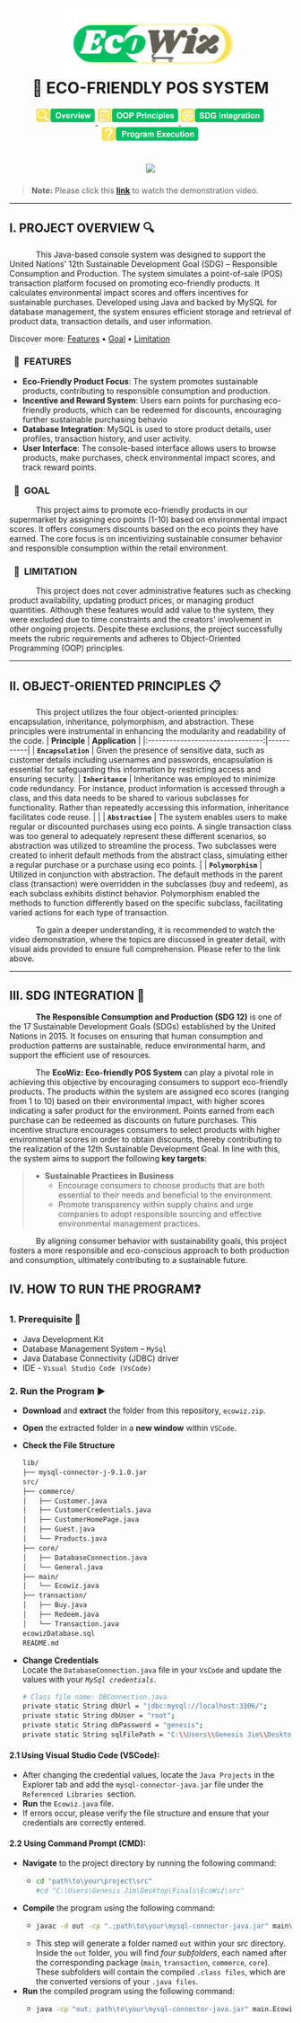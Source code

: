 <h1 align ="center">
  <br>
  <img src="images/logo.png" alt="icon" height="120" /img> 
  <br>
  <strong>
  🛒 ECO-FRIENDLY POS SYSTEM
  </strong>
  <br>
</h1>

<p align="center">
  <a href="#i-project-overview">
    <img src="images/overview.png" alt="icon" height="30" >
  </a>
  <a href="#ii-object-oriented-programming-principles">
    <img src="images/principles.png" alt="icon" height="30" >
  </a>
  <a href="#iii-sdg-integration">
    <img src="images/integration.png" alt="icon" height="30" >
  </a>
  <a href="#iv-how-to-run-the-program">
    <img src="images/execution.png" alt="icon" height="30" >
  </a>
</p>

<h2 align = "center">
        <a href = "https://drive.google.com/drive/u/3/folders/1MlFnAPzaqlr_FCRhPzARKhxZGPCtOl6U">
        <img src = https://github.com/jimcsy/EcoWiz/blob/main/images/loop.gif>
        </a>
</h2>

> **Note:**
> Please click this <a href="https://drive.google.com/drive/u/3/folders/1MlFnAPzaqlr_FCRhPzARKhxZGPCtOl6U"><strong>link</strong></a> to watch the demonstration video.
___
## I. PROJECT OVERVIEW&nbsp;🔍
&nbsp;&nbsp;&nbsp;&nbsp;&nbsp;&nbsp;&nbsp;&nbsp;&nbsp;&nbsp;&nbsp;&nbsp;This Java-based console system was designed to support the United Nations' 12th Sustainable Development Goal (SDG) – Responsible Consumption and Production. The system simulates a point-of-sale (POS) transaction platform focused on promoting eco-friendly products. It calculates environmental impact scores and offers incentives for sustainable purchases. Developed using Java and backed by MySQL for database management, the system ensures efficient storage and retrieval of product data, transaction details, and user information.

Discover more: [Features](#features) • [Goal](#goal) • [Limitation](#limitation)

###  &nbsp;&nbsp;🔑&nbsp;&nbsp;**FEATURES**
- **Eco-Friendly Product Focus**: The system promotes sustainable products, contributing to responsible consumption and production.
- **Incentive and Reward System**: Users earn points for purchasing eco-friendly products, which can be redeemed for discounts, encouraging further sustainable purchasing behavio
- **Database Integration**: MySQL is used to store product details, user profiles, transaction history, and user activity.
- **User Interface**: The console-based interface allows users to browse products, make purchases, check environmental impact scores, and track reward points.

###   &nbsp;&nbsp;🥅&nbsp;&nbsp;**GOAL**
&nbsp;&nbsp;&nbsp;&nbsp;&nbsp;&nbsp;&nbsp;&nbsp;&nbsp;&nbsp;&nbsp;&nbsp;This project aims to promote eco-friendly products in our supermarket by assigning eco points (1-10) based on environmental impact scores. It offers consumers discounts based on the eco points they have earned. The core focus is on incentivizing sustainable consumer behavior and responsible consumption within the retail environment.

###   &nbsp;&nbsp;🚧&nbsp;&nbsp;**LIMITATION**
&nbsp;&nbsp;&nbsp;&nbsp;&nbsp;&nbsp;&nbsp;&nbsp;&nbsp;&nbsp;&nbsp;&nbsp;This project does not cover administrative features such as checking product availability, updating product prices, or managing product quantities. Although these features would add value to the system, they were excluded due to time constraints and the creators' involvement in other ongoing projects. Despite these exclusions, the project successfully meets the rubric requirements and adheres to Object-Oriented Programming (OOP) principles.
___
## II. OBJECT-ORIENTED PRINCIPLES&nbsp;📋
&nbsp;&nbsp;&nbsp;&nbsp;&nbsp;&nbsp;&nbsp;&nbsp;&nbsp;&nbsp;&nbsp;&nbsp;This project utilizes the four object-oriented principles: encapsulation, inheritance, polymorphism, and abstraction. These principles were instrumental in enhancing the modularity and readability of the code.
| **Principle**    | **Application**  |
|:--------------------------------:|-----------|
| **`Encapsulation`**       | Given the presence of sensitive data, such as customer details including usernames and passwords, encapsulation is essential for safeguarding this information by restricting access and ensuring security.
| **`Inheritance`**     | Inheritance was employed to minimize code redundancy. For instance, product information is accessed through a class, and this data needs to be shared to various subclasses for functionality. Rather than repeatedly accessing this information, inheritance facilitates code reuse.   |  |
| **`Abstraction`**          | The system enables users to make regular or discounted purchases using eco points. A single transaction class was too general to adequately represent these different scenarios, so abstraction was utilized to streamline the process. Two subclasses were created to inherit default methods from the abstract class, simulating either a regular purchase or a purchase using eco points.    |
| **`Polymorphism`**      | Utilized in conjunction with abstraction. The default methods in the parent class (transaction) were overridden in the subclasses (buy and redeem), as each subclass exhibits distinct behavior. Polymorphism enabled the methods to function differently based on the specific subclass, facilitating varied actions for each type of transaction.

&nbsp;&nbsp;&nbsp;&nbsp;&nbsp;&nbsp;&nbsp;&nbsp;&nbsp;&nbsp;&nbsp;&nbsp;To gain a deeper understanding, it is recommended to watch the video demonstration, where the topics are discussed in greater detail, with visual aids provided to ensure full comprehension. Please refer to the link above.
___
## III. SDG INTEGRATION&nbsp;🎯
&nbsp;&nbsp;&nbsp;&nbsp;&nbsp;&nbsp;&nbsp;&nbsp;&nbsp;&nbsp;&nbsp;&nbsp;**The Responsible Consumption and Production (SDG 12)** is one of the 17 Sustainable Development Goals (SDGs) established by the United Nations in 2015. It focuses on ensuring that human consumption and production patterns are sustainable, reduce environmental harm, and support the efficient use of resources.

&nbsp;&nbsp;&nbsp;&nbsp;&nbsp;&nbsp;&nbsp;&nbsp;&nbsp;&nbsp;&nbsp;&nbsp;The **EcoWiz: Eco-friendly POS System** can play a pivotal role in achieving this objective by encouraging consumers to support eco-friendly products. The products within the system are assigned eco scores (ranging from 1 to 10) based on their environmental impact, with higher scores indicating a safer product for the environment. Points earned from each purchase can be redeemed as discounts on future purchases. This incentive structure encourages consumers to select products with higher environmental scores in order to obtain discounts, thereby contributing to the realization of the 12th Sustainable Development Goal. In line with this, the system aims to support the following **key targets**:

> + **Sustainable Practices in Business**
>    + Encourage consumers to choose products that are both essential to their needs and beneficial to the environment.
>    + Promote transparency within supply chains and urge companies to adopt responsible sourcing and effective environmental management practices.

&nbsp;&nbsp;&nbsp;&nbsp;&nbsp;&nbsp;&nbsp;&nbsp;&nbsp;&nbsp;&nbsp;&nbsp;By aligning consumer behavior with sustainability goals, this project fosters a more responsible and eco-conscious approach to both production and consumption, ultimately contributing to a sustainable future.


## IV. HOW TO RUN THE PROGRAM❓

### 1. **Prerequisite**&nbsp;🧩
  + Java Development Kit
  + Database Management System – `MySql`
  + Java Database Connectivity (JDBC) driver
  + IDE - `Visual Studio Code (VsCode)`


### 2. **Run the Program**&nbsp;▶️ 
- **Download** and **extract** the folder from this repository, `ecowiz.zip`.
- **Open** the extracted folder in a **new window** within `VSCode`.
- **Check the File Structure**
  ```bash
  lib/
  ├── mysql-connector-j-9.1.0.jar
  src/
  ├── commerce/
  │   ├── Customer.java
  │   ├── CustomerCredentials.java
  │   ├── CustomerHomePage.java
  │   ├── Guest.java
  │   └── Products.java
  ├── core/
  │   ├── DatabaseConnection.java
  │   └── General.java
  ├── main/
  │   └── Ecowiz.java
  ├── transaction/
  │   ├── Buy.java
  │   ├── Redeem.java
  │   └── Transaction.java
  ecowizDatabase.sql
  README.md
  ```

- **Change Credentials** <br>
Locate the `DatabaseConnection.java` file in your `VsCode` and update the values with your *`MySql credentials`*.

  ```bash
  # Class file name: DBConnection.java
  private static String dbUrl = "jdbc:mysql://localhost:3306/";
  private static String dbUser = "root";
  private static String dbPassword = "genesis";  
  private static String sqlFilePath = "C:\\Users\\Genesis Jim\\Desktop\\OOP_Finals - Copy (2)\\ecowizDatabase.sql"; 
  ```
#### 2.1 **Using Visual Studio Code (VSCode):**
  - After changing the credential values, locate the `Java Projects` in the Explorer tab and add the `mysql-connector-java.jar` file under the `Referenced Libraries `section.
  - **Run** the `Ecowiz.java` file.
  - If errors occur, please verify the file structure and ensure that your credentials are correctly entered.

#### 2.2 Using Command Prompt (CMD):
- **Navigate** to the project directory by running the following command:
  - ```bash
    cd "path\to\your\project\src"
    #cd "C:\Users\Genesis Jim\Desktop\Finals\EcoWiz\src"
    ```
- **Compile** the program using the following command:
  - ```bash
    javac -d out -cp ".;path\to\your\mysql-connector-java.jar" main\*.java transaction\*.java commerce\*.java core\*.java

    ```
  - This step will generate a folder named `out` within your src directory. Inside the `out` folder, you will find *four subfolders*, each named after the corresponding package (`main`, `transaction`, `commerce`, `core`). These subfolders will contain the compiled `.class files`, which are the converted versions of your `.java files`.
-  **Run** the compiled program using the following command:
    - ```bash
      java -cp "out; path\to\your\mysql-connector-java.jar" main.Ecowiz
      ```



